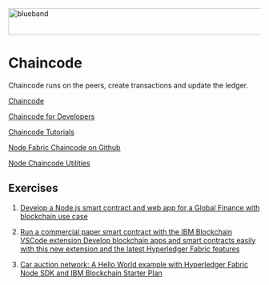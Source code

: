 <img src="https://farm5.staticflickr.com/4503/37148677233_71edc5a37b_o.png" width="1041" height="53" alt="blueband">

# Chaincode

Chaincode runs on the peers, create transactions and update the ledger.

[Chaincode](https://hyperledger-fabric.readthedocs.io/en/release-1.3/chaincode.html#chaincode-tutorials)

[Chaincode for Developers](https://hyperledger-fabric.readthedocs.io/en/release-1.3/chaincode4ade.html)

[Chaincode Tutorials](https://hyperledger-fabric.readthedocs.io/en/release-1.3/chaincode.html)

[Node Fabric Chaincode on Github](https://github.com/hyperledger/fabric-chaincode-node)

[Node Chaincode Utilities](https://github.com/wearetheledger/fabric-node-chaincode-utils)

## Exercises

1. [Develop a Node.js smart contract and web app for a Global Finance with blockchain use case](https://developer.ibm.com/patterns/global-financing-use-case-for-blockchain/)

2. [Run a commercial paper smart contract with the IBM Blockchain VSCode extension
Develop blockchain apps and smart contracts easily with this new extension and the latest Hyperledger Fabric features](https://developer.ibm.com/tutorials/run-commercial-paper-smart-contract-with-ibm-blockchain-vscode-extension/)

3. [Car auction network: A Hello World example with Hyperledger Fabric Node SDK and IBM Blockchain Starter Plan](https://developer.ibm.com/patterns/car-auction-network-hyperledger-fabric-node-sdk-starter-plan/)

